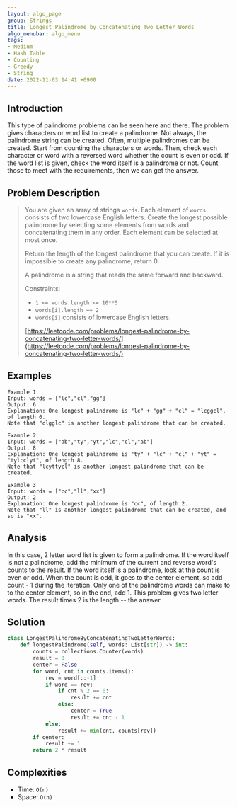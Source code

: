 ```yaml
---
layout: algo_page
group: Strings
title: Longest Palindrome by Concatenating Two Letter Words
algo_menubar: algo_menu
tags:
- Medium
- Hash Table
- Counting
- Greedy
- String
date: 2022-11-03 14:41 +0900
---
```

## Introduction
This type of palindrome problems can be seen here and there.
The problem gives characters or word list to create a palindrome.
Not always, the palindrome string can be created.
Often, multiple palindromes can be created.
Start from counting the characters or words.
Then, check each character or word with a reversed word whether the count is even or odd.
If the word list is given, check the word itself is a palindrome or not.
Count those to meet with the requirements, then we can get the answer.

## Problem Description
> You are given an array of strings `words`. Each element of `words` consists of two lowercase English letters.
> Create the longest possible palindrome by selecting some elements from words and concatenating them in any order.
> Each element can be selected at most once.
>
> Return the length of the longest palindrome that you can create. If it is impossible to create any palindrome,
> return 0.
>
> A palindrome is a string that reads the same forward and backward.
>
> Constraints:
> - `1 <= words.length <= 10**5`
> - `words[i].length == 2`
> - `words[i]` consists of lowercase English letters.
>
> [https://leetcode.com/problems/longest-palindrome-by-concatenating-two-letter-words/](https://leetcode.com/problems/longest-palindrome-by-concatenating-two-letter-words/)

## Examples
```
Example 1
Input: words = ["lc","cl","gg"]
Output: 6
Explanation: One longest palindrome is "lc" + "gg" + "cl" = "lcggcl", of length 6.
Note that "clgglc" is another longest palindrome that can be created.
```

```
Example 2
Input: words = ["ab","ty","yt","lc","cl","ab"]
Output: 8
Explanation: One longest palindrome is "ty" + "lc" + "cl" + "yt" = "tylcclyt", of length 8.
Note that "lcyttycl" is another longest palindrome that can be created.
```

```
Example 3
Input: words = ["cc","ll","xx"]
Output: 2
Explanation: One longest palindrome is "cc", of length 2.
Note that "ll" is another longest palindrome that can be created, and so is "xx".
```

## Analysis
In this case, 2 letter word list is given to form a palindrome.
If the word itself is not a palindrome, add the minimum of the current and reverse word's counts to the result.
If the word itself is a palindrome, look at the count is even or odd.
When the count is odd, it goes to the center element, so add count - 1 during the iteration.
Only one of the palindrome words can make to to the center element, so in the end, add 1.
This problem gives two letter words.
The result times 2 is the length -- the answer.

## Solution
```python
class LongestPalindromeByConcatenatingTwoLetterWords:
    def longestPalindrome(self, words: List[str]) -> int:
        counts = collections.Counter(words)
        result = 0
        center = False
        for word, cnt in counts.items():
            rev = word[::-1]
            if word == rev:
                if cnt % 2 == 0:
                    result += cnt
                else:
                    center = True
                    result += cnt - 1
            else:
                result += min(cnt, counts[rev])
        if center:
            result += 1
        return 2 * result
```

## Complexities
- Time: `O(n)`
- Space: `O(n)`
